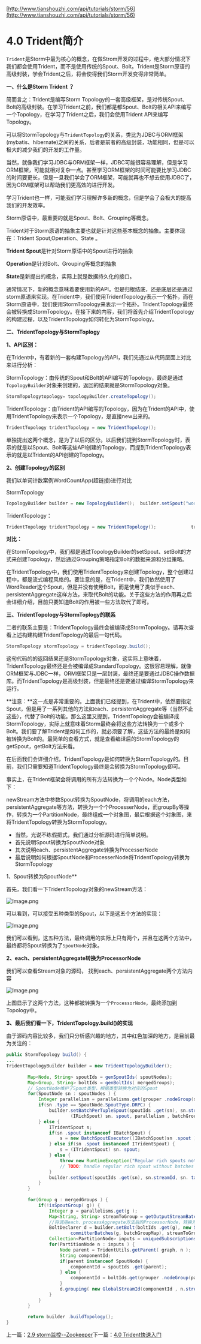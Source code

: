 [http://www.tianshouzhi.com/api/tutorials/storm/56](http://www.tianshouzhi.com/api/tutorials/storm/56)



# 4.0 Trident简介

`Trident`是Storm中最为核心的概念，在做Strom开发的过程中，绝大部分情况下我们都会使用Trident，而不是使用传统的Spout、Bolt。Trident是Storm原语的高级封装，学会Trident之后，将会使得我们Storm开发变得非常简单。

**一、什么是Storm Trident ？**

简而言之：Trident是编写Storm Topology的一套高级框架，是对传统Spout、Bolt的高级封装。在学习Trident之前，我们都是都Spout、Bolt的相关API来编写一个Topology，在学习了Trident之后，我们会使用Trident API来编写Topology。

可以将StormTopology与`TridentTopology`的关系，类比为JDBC与ORM框架(mybatis、hibernate)之间的关系，后者是前者的高级封装，功能相同，但是可以极大的减少我们的开发的工作量。

当然，就像我们学习JDBC与ORM框架一样，JDBC可能很容易理解，但是学习ORM框架，可能就相对复杂一点。甚至学习ORM框架的时间可能要比学习JDBC的时间要更长，但是一旦我们学会了ORM框架，可能就再也不想去使用JDBC了，因为ORM框架可以帮助我们更高效的进行开发。

学习Trident也一样，可能我们学习理解许多新的概念，但是学会了会极大的提高我们的开发效率。

Storm原语中，最重要的就是Spout、Bolt、Grouping等概念。

Trident对于Storm原语的抽象主要也就是针对这些基本概念的抽象。主要体现在：Trident Spout,Operation、State 。

**Trident Spout**是针对Storm原语中的Spout进行的抽象

**Operation**是针对Bolt、Grouping等概念的抽象

**State**是新提出的概念，实际上就是数据持久化的接口。



通常情况下，新的概念意味着要使用新的API。但是归根结底，还是底层还是通过storm原语来实现。在Trident中，我们使用TridentTopology表示一个拓扑，而在Storm原语中，我们使用StormTopology来表示一个拓扑。TridentTopology最终会被转换成StormTopology。在接下来的内容，我们将首先介绍TridentTopology的构建过程，以及TridentTopology如何转化为StormTopology。

**二、TridentTopology与StormToplogy**

**1、API区别：**

在Trident中，有着新的一套构建Topology的API，我们先通过从代码层面上对比来进行分析：

StormTopology：由传统的Spout和Bolt的API编写的Topology，最终是通过`TopologyBuilder`对象来创建的，返回的结果就是StormTopology对象。

```java
StormTopologytopology= topologyBuilder.createTopology();
```

TridentTopology：由Trident的API编写的Topology，因为在Trident的API中，使用TridentTopology来表示一个Topology，是直接new出来的。

```java
TridentTopology tridentTopology = new TridentTopology();
```

单独提出这两个概念，是为了以后的区分。以后我们提到StormTopology时，表示的就是以Spout、Bolt等这些API创建的Topology，而提到TridentTopology表示的就是以Trident的API创建的Topology。

**2、创建Topology的区别**

我们以单词计数案例WordCountApp(超链接)进行对比

StormTopology

```java
TopologyBuilder builder = new TopologyBuilder();  builder.setSpout("word-reader" , new WordReader(),4);  builder.setBolt("word-normalizer" , new WordNormalizer(),3).shuffleGrouping("word-reader" );  builder.setBolt("word-counter" , new WordCounter(),1).fieldsGrouping("word-normalizer" , new Fields("word"));  StormTopology topology = builder .createTopology();
```

TridentTopology：

```java
TridentTopology tridentTopology = new TridentTopology();             tridentTopology.newStream("word-reader-stream" , new WordReader()).parallelismHint(16)            .each( new Fields("line" ), new NormalizeFunction(), new Fields("word" ))            .groupBy( new Fields("word" ))            .persistentAggregate( new MemoryMapState.Factory(), new Sum(), new Fields("sum" ));StormTopology stormTopology = tridentTopology.build();
```

**对比：**

在StormTopology中，我们都是通过TopologyBuilder的setSpout、setBolt的方式来创建Topology，然后通过Grouping策略指定Bolt的数据来源和分组策略。

在TridentTopology中，我们使用TridentTopology来创建Topology，整个创建过程中，都是流式编程风格的。要注意的是，在Trident中，我们依然使用了WordReader这个Spout，但是并没有使用Bolt，而是使用了类似于each、persistentAggregate这样方法，来取代Bolt的功能。关于这些方法的作用再之后会详细介绍，目前只要知道Bolt的作用被一些方法取代了即可。

**三、TridentTopology与StormToplogy的联系**

二者的联系主要是：TridentTopology最终会被编译成StormTopology。请再次查看上述构建构建TridentTopology的最后一句代码。

```java
StormTopology stormTopology = tridentTopology.build();
```

这句代码的的返回结果还是StormTopology对象，这实际上意味着，TridentTopology最终还是会被编译成StandardTopology。这很容易理解，就像ORM框架与JDBC一样，ORM框架只是一层封装，最终还是要通过JDBC操作数据库。而TridentTopology是高级封装，但是最终还是要通过编译StormTopology来运行。

**注意：**这一点是非常重要的。上面我们已经提到，在Trident中，依然要指定Spout，但是用了一系列其他的方法如each、persistentAggregate等（当然不止这些），代替了Bolt的功能。那么这里又提到，TridentTopology会被编译成StormTopology，实际上就意味着Storm最终会将这些方法转换为一个或多个Bolt。我们要了解Trident是如何工作的，就必须要了解，这些方法的最终是如何被转换为Bolt的。最简单的查看方式，就是查看编译后的StormTopology的getSpout，getBolt方法来看。



 在后面我们会详细介绍，TridentTopology是如何转换为StormTopology的。目前，我们只需要知道TridentTopology最终是会转换为StormTopology即可。

事实上，在Trident框架会将调用的所有方法转换为一个个Node。Node类型如下：

newStream方法中参数Spout转换为SpoutNode，将调用的each方法，persistentAggregate等方法，转换为一个个ProcesserNode，而groupBy等操作，转换为一个PartitionNode，最终组成一个对象图，最后根据这个对象图，来将TridentTopology转换为StormTopology。

- 当然，光说不练假把式，我们通过分析源码进行简单说明。
- 首先说明Spout转换为SpoutNode对象
- 其次说明each、persistentAggregate转换为ProcesserNode
- 最后说明如何根据SpoutNode和ProcesserNode将TridentTopology转换为StormTopology



1、Spout转换为SpoutNode**

首先，我们看一下TridentTopology对象的newStream方法：

![Image.png](01-Storm编程基础03-两种方式比较.assets/1454257631745092261.png)

可以看到，可以接受五种类型的Spout，以下是这五个方法的实现：

![Image.png](01-Storm编程基础03-两种方式比较.assets/1454257657691024653.png)

我们可以看到，这五种方法，最终调用的实际上只有两个，并且在这两个方法中，最终都将Spout转换为了`SpoutNode`对象。



**2、each、persistentAggregate转换为ProcessorNode**

我们可以查看Stream对象的源码， 找到each、persistentAggregate两个方法内容

![Image.png](01-Storm编程基础03-两种方式比较.assets/1454257688359098042.png)

上图显示了这两个方法，这种都被转换为一个`ProcessorNode`，最终添加到Topology中。

**3、最后我们看一下，TridentTopology.build()的实现**

由于源码内容比较多，我们只分析感兴趣的地方，其中红色加深的地方，是目前最为关注的：

```java
public StormTopology build() {
...
TridentTopologyBuilder builder = new TridentTopologyBuilder();
       
        Map<Node, String> spoutIds = genSpoutIds( spoutNodes);
        Map<Group, String> boltIds = genBoltIds( mergedGroups);
        // SpoutNode维护了Spout类型，根据类型转换为对应的Spout
        for(SpoutNode sn : spoutNodes ) {
            Integer parallelism = parallelisms.get(grouper .nodeGroup(sn));
            if(sn .type == SpoutNode.SpoutType.DRPC) {
                builder.setBatchPerTupleSpout(spoutIds .get(sn), sn.streamId ,
                        (IRichSpout) sn. spout, parallelism , batchGroupMap.get(sn ));
            } else {
                ITridentSpout s;
                if(sn .spout instanceof IBatchSpout) {
                    s = new BatchSpoutExecutor((IBatchSpout)sn .spout );
                } else if(sn .spout instanceof ITridentSpout) {
                    s = (ITridentSpout) sn. spout;
                } else {
                    throw new RuntimeException("Regular rich spouts not supported yet... try wrapping in a RichSpoutBatchExecutor");
                    // TODO: handle regular rich spout without batches (need lots of updates to support this throughout)
                }
                builder.setSpout(spoutIds .get(sn), sn.streamId, sn. txId, s, parallelism , batchGroupMap .get(sn));
            }
        }
       
        for(Group g : mergedGroups ) {
            if(!isSpoutGroup( g)) {
                Integer p = parallelisms.get(g );
                Map<String, String> streamToGroup = getOutputStreamBatchGroups(g, batchGroupMap);
                //将调用each、processAggregate方法后的ProcessorNode，转换为Bolt
                BoltDeclarer d = builder.setBolt(boltIds .get(g), new SubtopologyBolt(graph, g .nodes , batchGroupMap ), p,
                        committerBatches(g, batchGroupMap), streamToGroup);
                Collection<PartitionNode> inputs = uniquedSubscriptions(externalGroupInputs(g ));             //根据调用GroupBy等方法转换成的PartitionNode进行Grouping策略
                for(PartitionNode n : inputs ) {
                    Node parent = TridentUtils.getParent( graph, n );
                    String componentId;
                    if(parent instanceof SpoutNode) {
                        componentId = spoutIds .get(parent);
                    } else {
                        componentId = boltIds.get(grouper .nodeGroup(parent));
                    }
                    d.grouping( new GlobalStreamId(componentId , n.streamId ), n.thriftGrouping);
                }
            }
        }
       
        return builder .buildTopology();
}
```



上一篇：[2.9 storm监控--Zookeeper](http://www.tianshouzhi.com/api/tutorials/storm/22)下一篇：[4.0 Trident快速入门](http://www.tianshouzhi.com/api/tutorials/storm/57)